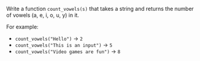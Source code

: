 Write a function `count_vowels(s)` that takes a string and returns the number of vowels (a, e, i, o, u, y) in it.


For example:
- `count_vowels("Hello")` → `2`
- `count_vowels("This is an input")` → `5`
- `count_vowels("Video games are fun")` → `8`
